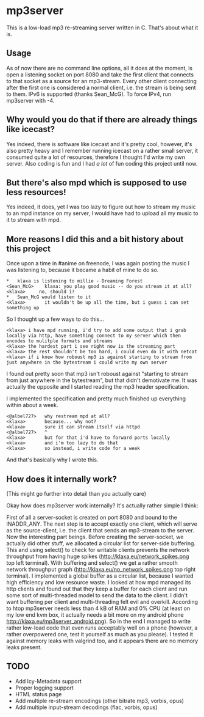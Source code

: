 mp3server
=========

This is a low-load mp3 re-streaming server written in C.
That's about what it is.

Usage
-----

As of now there are no command line options, all it does at the moment, is open a listening socket on port 8080 and take the first client that connects to that socket as a source for an mp3-stream. Every other client connecting after the first one is considered a normal client, i.e. the stream is being sent to them. IPv6 is supported (thanks Sean_McG). To force IPv4, run mp3server with -4.

Why would you do that if there are already things like icecast?
---------------------------------------------------------------

Yes indeed, there is software like icecast and it's pretty cool, however, it's also pretty heavy and I remember running icecast on a rather small server, it consumed quite a lot of resources, therefore I thought I'd write my own server.
Also coding is fun and I had *a lot* of fun coding this project until now.

But there's also mpd which is supposed to use less resources!
-------------------------------------------------------------

Yes indeed, it does, yet I was too lazy to figure out how to stream my music to an mpd instance on my server, I would have had to upload all my music to it to stream with mpd.

More reasons I did this and a bit history about this project
------------------------------------------------------------

Once upon a time in #anime on freenode, I was again posting the music I was
listening to, because it became a habit of mine to do so.

```
*	klaxa is listening to millie - Dreaming Forest
<Sean_McG>    klaxa: you play good music -- do you stream it at all?
<klaxa>	    no, should i?
*	Sean_McG would listen to it
<klaxa>       it wouldn't be up all the time, but i guess i can set something up
```

So I thought up a few ways to do this...

```
<klaxa>	i have mpd running, i'd try to add some output that i grab locally via http, have something connect to my server which then encodes to mulitple formats and streams
<klaxa>	the hardest part i see right now is the streaming part
<klaxa>	the rest shouldn't be too hard, i could even do it with netcat
<klaxa>	if i knew how roboust mp3 is against starting to stream from just anywhere in the bytestream i could write my own server
```

I found out pretty soon that mp3 isn't roboust against "starting to stream from just anywhere in the bytestream", but that didn't demotivate me. It was actually the opposite
and I started reading the mp3 header specification.

I implemented the specification and pretty much finished up everything within about a week.

```
<@albel727>   why restream mpd at all?
<klaxa>       because... why not?
<klaxa>       sure it can stream itself via httpd
<@albel727>   ^
<klaxa>       but for that i'd have to forward ports locally
<klaxa>       and i'm too lazy to do that
<klaxa>       so instead, i write code for a week
```

And that's basically why I wrote this.

How does it internally work?
----------------------------

(This might go further into detail than you actually care)

Okay how does mp3server work internally? It's actually rather simple I think:

First of all a server-socket is created on port 8080 and bound to the INADDR_ANY. The next step is to accept exactly one client, which will serve as the source-client, i.e. the client that sends an mp3-stream to the server. Now the interesting part beings. Before creating the server-socket, we actually did other stuff, we allocated a circular list for server-side buffering. This and using select() to check for writable clients prevents the network throughput from having huge spikes (http://klaxa.eu/network_spikes.png top left terminal). With buffering and select() we get a rather smooth network throughput graph (http://klaxa.eu/no_network_spikes.png top right terminal). I implemented a global buffer as a circular list, because I wanted high efficiency and low resource waste. I looked at how mpd managed its http clients and found out that they keep a buffer for each client and run some sort of multi-threaded model to send the data to the client. I didn't want buffering per client and multi-threading felt evil and overkill. According to htop mp3server needs less than 4 kB of RAM and 0% CPU (at least on my low end kvm box, it actually needs a bit more on my android phone http://klaxa.eu/mp3server_android.png). So in the end I managed to write rather low-load code that even runs acceptably well on a phone (however, a rather overpowered one, test it yourself as much as you please). I tested it against memory leaks with valgrind too, and it appears there are no memory leaks present.

TODO
----

- Add Icy-Metadata support
- Proper logging support
- HTML status page
- Add multiple re-stream encodings (other bitrate mp3, vorbis, opus)
- Add multiple input-stream decodings (flac, vorbis, opus)
